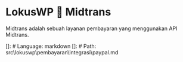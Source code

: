 # LokusWP 🤝 Midtrans
Midtrans adalah sebuah layanan pembayaran yang menggunakan API Midtrans.

[]: # Language: markdown
[]: # Path: src\lokuswp\pembayaran\integrasi\paypal.md
